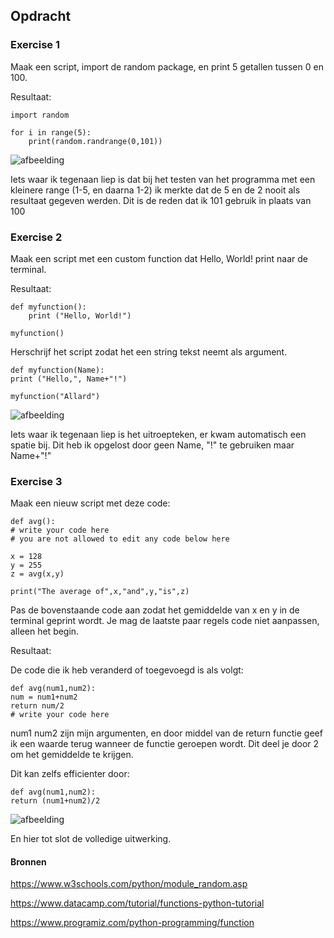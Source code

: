 ## Opdracht

### Exercise 1

Maak een script, import de random package, en print 5 getallen tussen 0 en 100. 

Resultaat:

    import random

    for i in range(5):
        print(random.randrange(0,101))

![afbeelding](https://github.com/techgrounds/techgrounds-Allardyg/assets/132412310/35bfd9e3-b45b-4ff6-b9dd-539b70e3db98)

Iets waar ik tegenaan liep is dat bij het testen van het programma met een kleinere range (1-5, en daarna 1-2) ik merkte dat de 5 en de 2 nooit als resultaat gegeven werden. 
Dit is de reden dat ik 101 gebruik in plaats van 100

### Exercise 2

Maak een script met een custom function dat Hello, World! print naar de terminal.

Resultaat:

    def myfunction():
        print ("Hello, World!")

    myfunction()

Herschrijf het script zodat het een string tekst neemt als argument.

    def myfunction(Name):
    print ("Hello,", Name+"!")

    myfunction("Allard")

![afbeelding](https://github.com/techgrounds/techgrounds-Allardyg/assets/132412310/ff08c4e2-2243-4d61-9a85-d2318bbb67d2)

Iets waar ik tegenaan liep is het uitroepteken, er kwam automatisch een spatie bij. Dit heb ik opgelost door geen Name, "!" te gebruiken maar Name+"!"

### Exercise 3

Maak een nieuw script met deze code:

    def avg():
    # write your code here
    # you are not allowed to edit any code below here

    x = 128
    y = 255
    z = avg(x,y)

    print("The average of",x,"and",y,"is",z)

Pas de bovenstaande code aan zodat het gemiddelde van x en y in de terminal geprint wordt. Je mag de laatste paar regels code niet aanpassen, alleen het begin.


Resultaat:

De code die ik heb veranderd of toegevoegd is als volgt:

    def avg(num1,num2):
    num = num1+num2
    return num/2
    # write your code here

num1 num2 zijn mijn argumenten, en door middel van de return functie geef ik een waarde terug wanneer de functie geroepen wordt. Dit deel je door 2 om het gemiddelde te krijgen.

Dit kan zelfs efficienter door:

    def avg(num1,num2):
    return (num1+num2)/2

![afbeelding](https://github.com/techgrounds/techgrounds-Allardyg/assets/132412310/6e8230bc-780e-4d42-abe1-831067f7cf52)

En hier tot slot de volledige uitwerking.


#### Bronnen

https://www.w3schools.com/python/module_random.asp

https://www.datacamp.com/tutorial/functions-python-tutorial

https://www.programiz.com/python-programming/function
